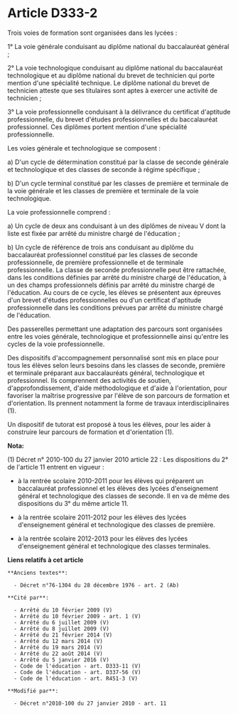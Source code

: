 # Article D333-2

Trois voies de formation sont organisées dans les lycées :

1° La voie générale conduisant au diplôme national du baccalauréat général ;

2° La voie technologique conduisant au diplôme national du baccalauréat technologique et au diplôme national du brevet de
technicien qui porte mention d'une spécialité technique. Le diplôme national du brevet de technicien atteste que ses
titulaires sont aptes à exercer une activité de technicien ;

3° La voie professionnelle conduisant à la délivrance du certificat d'aptitude professionnelle, du brevet d'études
professionnelles et du baccalauréat professionnel. Ces diplômes portent mention d'une spécialité professionnelle. 

Les voies générale et technologique se composent :

a) D'un cycle de détermination constitué par la classe de seconde générale et technologique et des classes de seconde à
régime spécifique ;

b) D'un cycle terminal constitué par les classes de première et terminale de la voie générale et les classes de première et
terminale de la voie technologique.

La voie professionnelle comprend : 

a) Un cycle de deux ans conduisant à un des diplômes de niveau V dont la liste est fixée par arrêté du ministre chargé de
l'éducation ; 

b) Un cycle de référence de trois ans conduisant au diplôme du baccalauréat professionnel constitué par les classes de
seconde professionnelle, de première professionnelle et de terminale professionnelle. La classe de seconde professionnelle
peut être rattachée, dans les conditions définies par arrêté du ministre chargé de l'éducation, à un des champs
professionnels définis par arrêté du ministre chargé de l'éducation. Au cours de ce cycle, les élèves se présentent aux
épreuves d'un brevet d'études professionnelles ou d'un certificat d'aptitude professionnelle dans les conditions prévues par
arrêté du ministre chargé de l'éducation. 

Des passerelles permettant une adaptation des parcours sont organisées entre les voies générale, technologique et
professionnelle ainsi qu'entre les cycles de la voie professionnelle. 

Des dispositifs d'accompagnement personnalisé sont mis en place pour tous les élèves selon leurs besoins dans les classes de
seconde, première et terminale préparant aux baccalauréats général, technologique et professionnel. Ils comprennent des
activités de soutien, d'approfondissement, d'aide méthodologique et d'aide à l'orientation, pour favoriser la maîtrise
progressive par l'élève de son parcours de formation et d'orientation. Ils prennent notamment la forme de travaux
interdisciplinaires (1). 

Un dispositif de tutorat est proposé à tous les élèves, pour les aider à construire leur parcours de formation et
d'orientation (1).

**Nota:**

(1) Décret n° 2010-100 du 27 janvier 2010 article 22 : Les dispositions du 2° de l'article 11 entrent en vigueur :

- à la rentrée scolaire 2010-2011 pour les élèves qui préparent un baccalauréat professionnel et les élèves des lycées
d'enseignement général et technologique des classes de seconde. Il en va de même des dispositions du 3° du même article 11. 

- à la rentrée scolaire 2011-2012 pour les élèves des lycées d'enseignement général et technologique des classes de première.

- à la rentrée scolaire 2012-2013 pour les élèves des lycées d'enseignement général et technologique des classes terminales.

**Liens relatifs à cet article**

	**Anciens textes**:

	  - Décret n°76-1304 du 28 décembre 1976 - art. 2 (Ab)

	**Cité par**:

	  - Arrêté du 10 février 2009 (V)
	  - Arrêté du 10 février 2009 - art. 1 (V)
	  - Arrêté du 6 juillet 2009 (V)
	  - Arrêté du 8 juillet 2009 (V)
	  - Arrêté du 21 février 2014 (V)
	  - Arrêté du 12 mars 2014 (V)
	  - Arrêté du 19 mars 2014 (V)
	  - Arrêté du 22 août 2014 (V)
	  - Arrêté du 5 janvier 2016 (V)
	  - Code de l'éducation - art. D333-11 (V)
	  - Code de l'éducation - art. D337-56 (V)
	  - Code de l'éducation - art. R451-3 (V)

	**Modifié par**:

	  - Décret n°2010-100 du 27 janvier 2010 - art. 11
